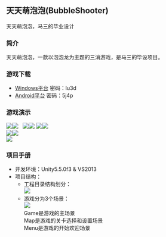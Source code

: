 ## 天天萌泡泡(BubbleShooter)
天天萌泡泡，马三的毕业设计

### 简介  
天天萌泡泡，一款以泡泡龙为主题的三消游戏，是马三的毕设项目。  

### 游戏下载  
* [Windows平台](http://pan.baidu.com/s/1dFpPZvb) 密码：lu3d
* [Android平台](http://pan.baidu.com/s/1i47I1Gp) 密码：5j4p

### 游戏演示  
![](./Images/Pic1.png)![](./Images/Pic2.png)  
![](./Images/Pic5.png)![](./Images/Pic6.png) 
![](./Images/Pic7.png)![](./Images/Pic8.png)  
![](./Images/Pic3.png)![](./Images/Pic4.png)  
![](./Images/Pic9.png)  

### 项目手册  
* 开发环境：Unity5.5.0f3 & VS2013 
* 项目结构：  
  * 工程目录结构划分：  
![](./Images/1.png)  
  * 游戏分为3个场景：  
![](./Images/2.png)  
Game是游戏的主场景  
Map是游戏的关卡选择和设置场景  
Menu是游戏的开始欢迎场景  


